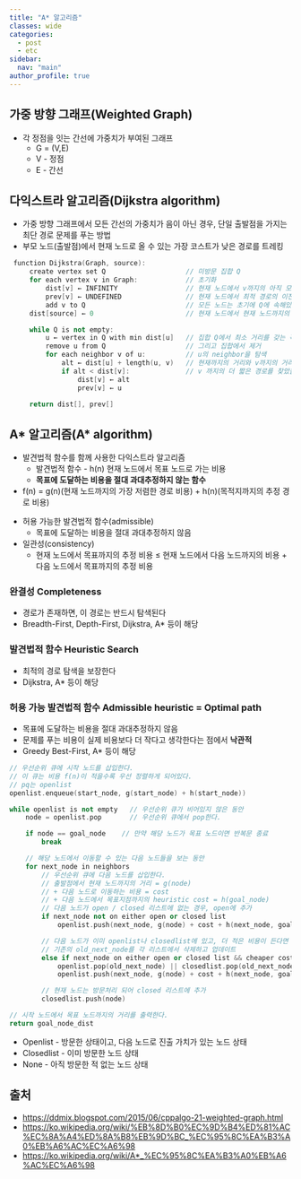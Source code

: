 ```yaml
---
title: "A* 알고리즘"
classes: wide
categories: 
  - post
  - etc
sidebar:
  nav: "main"
author_profile: true
---
```


## 가중 방향 그래프(Weighted Graph)
* 각 정점을 잇는 간선에 가중치가 부여된 그래프
	- G = (V,E)
	- V - 정점
	- E - 간선

## 다익스트라 알고리즘(Dijkstra algorithm)
* 가중 방향 그래프에서 모든 간선의 가중치가 음이 아닌 경우, 단일 출발점을 가지는 최단 경로 문제를 푸는 방법
* 부모 노드(출발점)에서 현재 노드로 올 수 있는 가장 코스트가 낮은 경로를 트레킹  

```cpp
 function Dijkstra(Graph, source):
     create vertex set Q 					// 미방문 집합 Q
     for each vertex v in Graph:            // 초기화
         dist[v] ← INFINITY                 // 현재 노드에서 v까지의 아직 모르는 길이
         prev[v] ← UNDEFINED                // 현재 노드에서 최적 경로의 이전 꼭짓점
         add v to Q                         // 모든 노드는 초기에 Q에 속해있다
     dist[source] ← 0                       // 현재 노드에서 현재 노드까지의 길이 = 0

     while Q is not empty:
         u ← vertex in Q with min dist[u]   // 집합 Q에서 최소 거리를 갖는 꼭짓점(u)을 가장 먼저 선택
         remove u from Q					// 그리고 집합에서 제거
         for each neighbor v of u:          // u의 neighbor을 탐색
             alt ← dist[u] + length(u, v)   // 현재까지의 거리와 v까지의 거리를 합
             if alt < dist[v]:              // v 까지의 더 짧은 경로를 찾았을 때 다음 진출할 노드로 선택
                 dist[v] ← alt
                 prev[v] ← u

     return dist[], prev[]
```

## A* 알고리즘(A* algorithm)
* 발견법적 함수를 함께 사용한 다익스트라 알고리즘  
	- 발견법적 함수 - h(n) 현재 노드에서 목표 노드로 가는 비용
    - **목표에 도달하는 비용을 절대 과대추정하지 않는 함수**
* f(n) = g(n)(현재 노드까지의 가장 저렴한 경로 비용) + h(n)(목적지까지의 추정 경로 비용)
- 허용 가능한 발견법적 함수(admissible) 
    - 목표에 도달하는 비용을 절대 과대추정하지 않음
- 일관성(consistency) 
    - 현재 노드에서 목표까지의 추정 비용 ≤ 현재 노드에서 다음 노드까지의 비용 + 다음 노드에서 목표까지의 추정 비용

### 완결성 Completeness
* 경로가 존재하면, 이 경로는 반드시 탐색된다
* Breadth-First, Depth-First, Dijkstra, A* 등이 해당

### 발견법적 함수 Heuristic Search
* 최적의 경로 탐색을 보장한다
* Dijkstra, A* 등이 해당

### 허용 가능 발견법적 함수 Admissible heuristic = Optimal path
* 목표에 도달하는 비용을 절대 과대추정하지 않음
* 문제를 푸는 비용이 실제 비용보다 더 작다고 생각한다는 점에서 **낙관적**
* Greedy Best-First, A* 등이 해당
  
```cpp
// 우선순위 큐에 시작 노드를 삽입한다.
// 이 큐는 비용 f(n)이 적을수록 우선 정렬하게 되어있다.
// pq는 openlist
openlist.enqueue(start_node, g(start_node) + h(start_node))       

while openlist is not empty   // 우선순위 큐가 비어있지 않은 동안
    node = openlist.pop       // 우선순위 큐에서 pop한다.

    if node == goal_node    // 만약 해당 노드가 목표 노드이면 반복문 종료
        break

    // 해당 노드에서 이동할 수 있는 다음 노드들을 보는 동안
    for next_node in neighbors       
        // 우선순위 큐에 다음 노드를 삽입한다.
        // 출발점에서 현재 노드까지의 거리 = g(node)
        // + 다음 노드로 이동하는 비용 = cost
        // + 다음 노드에서 목표지점까지의 heuristic cost = h(goal_node)
        // 다음 노드가 open / closed 리스트에 없는 경우, open에 추가
        if next_node not on either open or closed list
            openlist.push(next_node, g(node) + cost + h(next_node, goal_node)) 

        // 다음 노드가 이미 openlist나 closedlist에 있고, 더 적은 비용이 든다면
        // 기존의 old_next_node를 각 리스트에서 삭제하고 업데이트
        else if next_node on either open or closed list && cheaper cost
            openlist.pop(old_next_node) || closedlist.pop(old_next_node)
            openlist.push(next_node, g(node) + cost + h(next_node, goal_node)) 

        // 현재 노드는 방문처리 되어 closed 리스트에 추가
        closedlist.push(node)

// 시작 노드에서 목표 노드까지의 거리를 출력한다.
return goal_node_dist       
```
* Openlist - 방문한 상태이고, 다음 노드로 진출 가치가 있는 노드 상태
* Closedlist - 이미 방문한 노드 상태
* None - 아직 방문한 적 없는 노드 상태

## 출처
* <https://ddmix.blogspot.com/2015/06/cppalgo-21-weighted-graph.html>
* <https://ko.wikipedia.org/wiki/%EB%8D%B0%EC%9D%B4%ED%81%AC%EC%8A%A4%ED%8A%B8%EB%9D%BC_%EC%95%8C%EA%B3%A0%EB%A6%AC%EC%A6%98>
* <https://ko.wikipedia.org/wiki/A*_%EC%95%8C%EA%B3%A0%EB%A6%AC%EC%A6%98>
